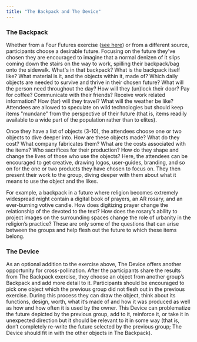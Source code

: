 ```yaml
---
title: "The Backpack and The Device"
---
```


### The Backpack

Whether from a Four Futures exercise ([see here](../../../pages/devices/fourfutures)) or from a different source, participants choose a desirable future. Focusing on the future they've chosen they are encouraged to imagine that a normal denizen of it slips coming down the stairs on the way to work, spilling their backpack/bag onto the sidewalk. What's in that backpack? What is the backpack itself like? What material is it, and the objects within it, made of? Which daily objects are needed to survive and thrive in their chosen future? What will the person need throughout the day? How will they (un)lock their door? Pay for coffee? Communicate with their friends? Receive work related information? How (far) will they travel? What will the weather be like? Attendees are allowed to speculate on wild technologies but should keep items "mundane" from the perspective of their future (that is, items readily available to a wide part of the population rather than to elites).

Once they have a list of objects (3-10), the attendees choose one or two objects to dive deeper into. How are these objects made? What do they cost? What company fabricates them? What are the costs associated with the items? Who sacrifices for their production? How do they shape and change the lives of those who use the objects? Here, the attendees can be encouraged to get creative, drawing logos, user-guides, branding, and so on for the one or two products they have chosen to focus on. They then present their work to the group, diving deeper with them about what it means to use the object and the likes.

For example, a backpack in a future where religion becomes extremely widespread might contain a digital book of prayers, an AR rosary, and an ever-burning votive candle. How does digitizing prayer change the relationship of the devoted to the text? How does the rosary’s ability to project images on the surrounding spaces change the role of urbanity in the religion’s practice? These are only some of the questions that can arise between the groups and help flesh out the future to which these items belong. 

### The Device

As an optional addition to the exercise above, The Device offers another opportunity for cross-pollination. After the participants share the results from The Backpack exercise, they choose an object from another group’s Backpack and add more detail to it. Participants should be encouraged to pick one object which the previous group did not flesh out in the previous exercise. During this process they can draw the object, think about its functions, design, worth, what it’s made of and how it was produced as well as how and how often it is used by the owner. This Device can problematize the future depicted by the previous group, add to it, reinforce it, or take it in unexpected direction but it should be relevant to it in some way (that is, don’t completely re-write the future selected by the previous group; The Device should fit in with the other objects in The Backpack).
